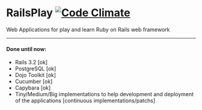 RailsPlay [![Code Climate](https://codeclimate.com/badge.png)](https://codeclimate.com/github/andreydjason/rails-play)
==========

Web Applications for play and learn Ruby on Rails web framework

---

#### Done until now:

* Rails 3.2 [ok]
* PostgreSQL [ok]
* Dojo Toolkit [ok]
* Cucumber [ok]
* Capybara [ok]
* Tiny/Medium/Big implementations to help development and deployment of the applications [continuous implementations/patchs]